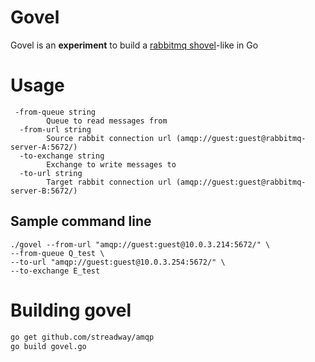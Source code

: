 # Govel

Govel is an **experiment** to build a [rabbitmq shovel](https://www.rabbitmq.com/shovel.html)-like in Go


# Usage

```
 -from-queue string
    	Queue to read messages from
  -from-url string
    	Source rabbit connection url (amqp://guest:guest@rabbitmq-server-A:5672/)
  -to-exchange string
    	Exchange to write messages to
  -to-url string
    	Target rabbit connection url (amqp://guest:guest@rabbitmq-server-B:5672/)
```

## Sample command line

```
./govel --from-url "amqp://guest:guest@10.0.3.214:5672/" \
--from-queue Q_test \
--to-url "amqp://guest:guest@10.0.3.254:5672/" \
--to-exchange E_test
```

# Building govel


```bash
go get github.com/streadway/amqp
go build govel.go
```

